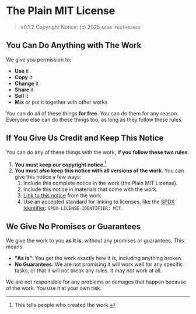 <!--
SPDX-FileCopyrightText: 2025 Adam Poulemanos <89049923+bashandbone@users.noreply.github.com>

SPDX-License-Identifier: LicenseRef-PlainMIT OR MIT
-->

# The Plain MIT License

> v0.1.2
> Copyright Notice: (c) 2025 `Adam Poulemanos`

## You Can Do Anything with The Work

  We give you permission to:

- **Use** it
- **Copy** it
- **Change** it
- **Share** it
- **Sell** it
- **Mix** or put it together with other works

You can do all of these things **for free**. You can do them for any reason.
Everyone else can do these things too, as long as they follow these rules.

## **If** You Give Us Credit **and Keep This Notice**

You can do any of these things with the work, **if you follow these two rules**:

1. **You must keep our copyright notice**.[^1]
2. **You must *also* keep this notice with all versions of the work**. You can give this notice a few ways:
   1. Include this complete notice in the work (the Plain MIT License).
   2. Include this notice in materials that come with the work.
   3. [Link to this notice][selflink] from the work.
   4. Use an accepted standard for linking to licenses, like the [SPDX Identifier][spdx-guide]: `SPDX-LICENSE-IDENTIFIER: MIT`.

## We Give No Promises or Guarantees

We give the work to you **as it is**, without any promises or guarantees. This means:

- **"As is"**: You get the work exactly how it is, including anything broken.
- **No Guarantees**: We are not promising it will work well for any specific tasks, or that it will not break any rules. It may not work at all.

We are not responsible for any problems or damages that happen because of the work. You use it at your own risk.

[^1]: This tells people who created the work.

[selflink]: <https://plainlicense.org/licenses/permissive/mit/> "The Plain MIT License"
[spdx-guide]: <https://spdx.dev/learn/handling-license-info/> "SPDX User Guide"
